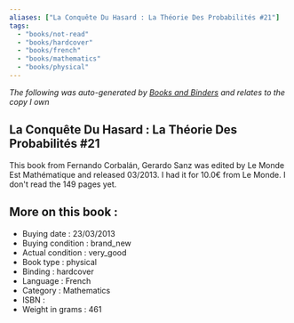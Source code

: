 ```yaml
---
aliases: ["La Conquête Du Hasard : La Théorie Des Probabilités #21"] 
tags: 
  - "books/not-read" 
  - "books/hardcover" 
  - "books/french"
  - "books/mathematics"
  - "books/physical"
---
```


_The following was auto-generated by [Books and Binders](Books%20and%20Binders.md) and relates to the copy I own_
## La Conquête Du Hasard : La Théorie Des Probabilités #21
This book from Fernando Corbalán, Gerardo Sanz was edited by Le Monde Est Mathématique and released 03/2013. I had it for 10.0€ from Le Monde. I don't read the 149 pages yet.

## More on this book :
- Buying date : 23/03/2013
- Buying condition : brand_new
- Actual condition : very_good
- Book type : physical
- Binding : hardcover
- Language : French
- Category : Mathematics
- ISBN : 
- Weight in grams : 461
